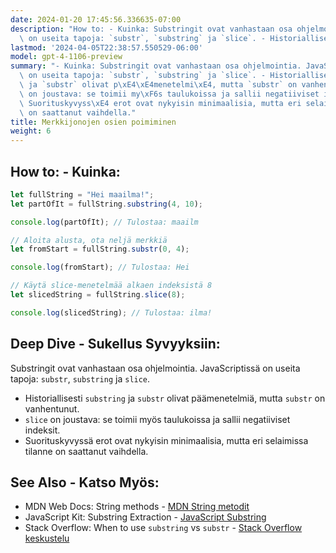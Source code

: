 ```yaml
---
date: 2024-01-20 17:45:56.336635-07:00
description: "How to: - Kuinka: Substringit ovat vanhastaan osa ohjelmointia. JavaScriptiss\xE4\
  \ on useita tapoja: `substr`, `substring` ja `slice`. - Historiallisesti\u2026"
lastmod: '2024-04-05T22:38:57.550529-06:00'
model: gpt-4-1106-preview
summary: "- Kuinka: Substringit ovat vanhastaan osa ohjelmointia. JavaScriptiss\xE4\
  \ on useita tapoja: `substr`, `substring` ja `slice`. - Historiallisesti `substring`\
  \ ja `substr` olivat p\xE4\xE4menetelmi\xE4, mutta `substr` on vanhentunut. - `slice`\
  \ on joustava: se toimii my\xF6s taulukoissa ja sallii negatiiviset indeksit. -\
  \ Suorituskyvyss\xE4 erot ovat nykyisin minimaalisia, mutta eri selaimissa tilanne\
  \ on saattanut vaihdella."
title: Merkkijonojen osien poimiminen
weight: 6
---
```


## How to: - Kuinka:
```Javascript
let fullString = "Hei maailma!";
let partOfIt = fullString.substring(4, 10);

console.log(partOfIt); // Tulostaa: maailm

// Aloita alusta, ota neljä merkkiä
let fromStart = fullString.substr(0, 4);

console.log(fromStart); // Tulostaa: Hei 

// Käytä slice-menetelmää alkaen indeksistä 8
let slicedString = fullString.slice(8);

console.log(slicedString); // Tulostaa: ilma!
```

## Deep Dive - Sukellus Syvyyksiin:
Substringit ovat vanhastaan osa ohjelmointia. JavaScriptissä on useita tapoja: `substr`, `substring` ja `slice`. 

- Historiallisesti `substring` ja `substr` olivat päämenetelmiä, mutta `substr` on vanhentunut.
- `slice` on joustava: se toimii myös taulukoissa ja sallii negatiiviset indeksit.
- Suorituskyvyssä erot ovat nykyisin minimaalisia, mutta eri selaimissa tilanne on saattanut vaihdella.

## See Also - Katso Myös:
- MDN Web Docs: String methods - [MDN String metodit](https://developer.mozilla.org/en-US/docs/Web/JavaScript/Reference/Global_Objects/String)
- JavaScript Kit: Substring Extraction - [JavaScript Substring](http://www.javascriptkit.com/javatutors/string3.shtml)
- Stack Overflow: When to use `substring` vs `substr` - [Stack Overflow keskustelu](https://stackoverflow.com/questions/3745515/what-is-the-difference-between-substr-and-substring)
